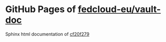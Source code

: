 GitHub Pages of [fedcloud-eu/vault-doc](https://github.com/fedcloud-eu/vault-doc.git)
===
Sphinx html documentation of [cf20f279](https://github.com/fedcloud-eu/vault-doc/tree/cf20f279fdc5437345f3d7a62673d6bf0b451d03)
